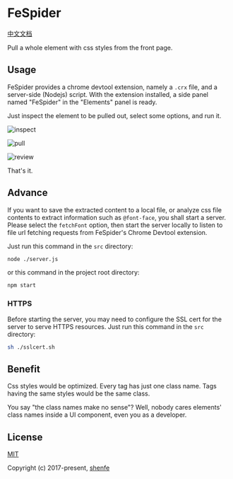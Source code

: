 # FeSpider

[中文文档](https://github.com/shenfe/FeSpider/blob/master/README-zh_CN.md)

Pull a whole element with css styles from the front page.

## Usage

FeSpider provides a chrome devtool extension, namely a `.crx` file, and a server-side (Nodejs) script. With the extension installed, a side panel named "FeSpider" in the "Elements" panel is ready.

Just inspect the element to be pulled out, select some options, and run it.

![inspect](https://raw.githubusercontent.com/shenfe/FeSpider/master/readme_assets/1.png)

![pull](https://raw.githubusercontent.com/shenfe/FeSpider/master/readme_assets/2.png)

![review](https://raw.githubusercontent.com/shenfe/FeSpider/master/readme_assets/3.png)

That's it.

## Advance

If you want to save the extracted content to a local file, or analyze css file contents to extract information such as `@font-face`, you shall start a server. Please select the `fetchFont` option, then start the server locally to listen to file url fetching requests from FeSpider's Chrome Devtool extension.

Just run this command in the `src` directory:

```bash
node ./server.js
```

or this command in the project root directory:

```bash
npm start
```

### HTTPS

Before starting the server, you may need to configure the SSL cert for the server to serve HTTPS resources. Just run this command in the `src` directory:

```bash
sh ./sslcert.sh
```

## Benefit

Css styles would be optimized. Every tag has just one class name. Tags having the same styles would be the same class.

You say "the class names make no sense"? Well, nobody cares elements' class names inside a UI component, even you as a developer.

## License

[MIT](http://opensource.org/licenses/MIT)

Copyright (c) 2017-present, [shenfe](https://github.com/shenfe)
